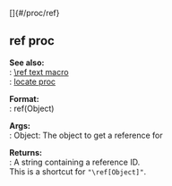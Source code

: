 []{#/proc/ref}    
## ref proc    
**See also:**    
:   [\\ref text macro](/ref/DM/text/macros/ref/ref.md)    
:   [locate proc](/ref/proc/locate/locate.md)    
<!-- -->    
**Format:**    
:   ref(Object)    
<!-- -->    
**Args:**    
:   Object: The object to get a reference for    
<!-- -->    
**Returns:**    
:   A string containing a reference ID.    
This is a shortcut for `"\ref[Object]"`.  